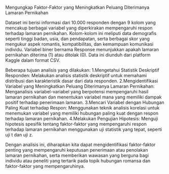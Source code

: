 Mengungkap Faktor-Faktor yang Meningkatkan Peluang Diterimanya Lamaran Pernikahan

Dataset ini berisi informasi dari 10.000 responden dengan 9 kolom yang mencakup berbagai variabel yang diperkirakan mempengaruhi respon terhadap lamaran pernikahan. Kolom-kolom ini meliputi data demografis seperti tinggi badan, usia, dan pendapatan, serta berbagai skor yang mengukur aspek romantis, kompatibilitas, dan kemampuan komunikasi individu. Variabel biner bernama Response menunjukkan apakah lamaran pernikahan diterima (1) atau ditolak (0). Data ini diunduh dari platform Kaggle dalam format CSV.

Beberapa tujuan analisis yang dilakukan:
1.Mengetahui Statistik Deskriptif Responden: Melakukan analisis statistik deskriptif untuk memahami distribusi dan karakteristik dasar dari data responden.
2.Mengidentifikasi Variabel yang Meningkatkan Peluang Diterimanya Lamaran Pernikahan: Menganalisis variabel-variabel yang berpotensi mempengaruhi hasil lamaran pernikahan dan menentukan variabel mana yang memiliki dampak positif terhadap penerimaan lamaran.
3.Mencari Variabel dengan Hubungan Paling Kuat terhadap Respon: Menggunakan teknik analisis korelasi untuk menemukan variabel yang memiliki hubungan paling kuat dengan respon terhadap lamaran pernikahan.
4.Melakukan Pengujian Hipotesis: Menguji hipotesis spesifik tentang faktor-faktor yang mempengaruhi respon terhadap lamaran pernikahan menggunakan uji statistik yang tepat, seperti uji t dan uji z.

Dengan analisis ini, diharapkan kita dapat mengidentifikasi faktor-faktor penting yang mempengaruhi keputusan penerimaan atau penolakan lamaran pernikahan, serta memberikan wawasan yang berguna bagi individu atau peneliti yang tertarik pada topik hubungan romansa dan faktor-faktor yang mempengaruhinya.
